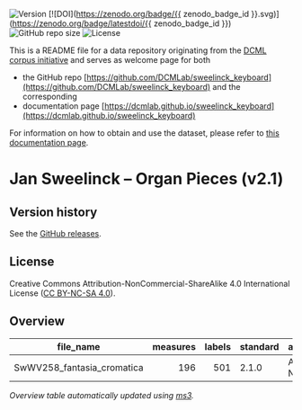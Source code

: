 ![Version](https://img.shields.io/github/v/release/DCMLab/sweelinck_keyboard?display_name=tag)
[![DOI](https://zenodo.org/badge/{{ zenodo_badge_id }}.svg)](https://zenodo.org/badge/latestdoi/{{ zenodo_badge_id }})
![GitHub repo size](https://img.shields.io/github/repo-size/DCMLab/sweelinck_keyboard)
![License](https://img.shields.io/badge/license-CC%20BY--NC--SA%204.0-9cf)


This is a README file for a data repository originating from the [DCML corpus initiative](https://github.com/DCMLab/dcml_corpora)
and serves as welcome page for both 

* the GitHub repo [https://github.com/DCMLab/sweelinck_keyboard](https://github.com/DCMLab/sweelinck_keyboard) and the corresponding
* documentation page [https://dcmlab.github.io/sweelinck_keyboard](https://dcmlab.github.io/sweelinck_keyboard)

For information on how to obtain and use the dataset, please refer to [this documentation page](https://dcmlab.github.io/sweelinck_keyboard/introduction).

# Jan Sweelinck – Organ Pieces (v2.1)


## Version history

See the [GitHub releases](https://github.com/DCMLab/sweelinck_keyboard/releases).

## License

Creative Commons Attribution-NonCommercial-ShareAlike 4.0 International License ([CC BY-NC-SA 4.0](https://creativecommons.org/licenses/by-nc-sa/4.0/)).


## Overview
|        file_name         |measures|labels|standard| annotators |
|--------------------------|-------:|-----:|--------|------------|
|SwWV258_fantasia_cromatica|     196|   501|2.1.0   |Adrian Nagel|


*Overview table automatically updated using [ms3](https://ms3.readthedocs.io/).*

